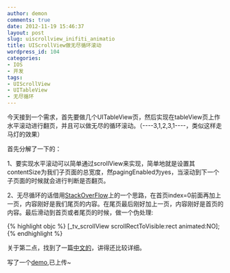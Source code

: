 ```yaml
---
author: demon
comments: true
date: 2012-11-19 15:46:37
layout: post
slug: uiscrollview_inifiti_animatio
title: UIScrollView做无尽循环滚动
wordpress_id: 104
categories:
- IOS
- 开发
tags:
- UIScrollView
- UITableView
- 无尽循环
---
```


今天接到一个需求，首先要做几个UITableView页，然后实现在tableView页上作水平滚动进行翻页，并且可以做无尽的循环滚动。（----3,1,2,3,1----，类似这样走马灯的效果）

首先分解了一下的：

1、要实现水平滚动可以简单通过scrollView来实现，简单地就是设置其contentSize为我们子页面的总宽度，然pagingEnabled为yes，当滚动到下一个子页面的时候就会进行判断是否翻页。

2、无尽循环的话借用[StackOverFlow](http://stackoverflow.com/questions/2735804/objective-c-endless-uiscrollview-without-pagingenabled)上的一个思路，在首页index=0前面再加上一页，内容刚好是我们尾页的内容。在尾页最后刚好加上一页，内容刚好是首页的内容。最后滑动到首页或者尾页的时候，做一个伪处理:

{% highlight objc %}
[_tv_scrollView scrollRectToVisible:rect animated:NO];
{% endhighlight %} 

关于第二点，找到了一篇[中文的](http://furnacedigital.blogspot.fr/2011/04/uiscrollview.html)，讲得还比较详细。

写了一个[demo](https://github.com/demon1105/scroll-List),已上传~
